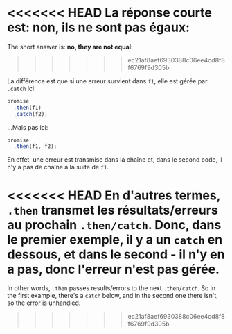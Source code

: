 <<<<<<< HEAD
La réponse courte est: **non, ils ne sont pas égaux**:
=======
The short answer is: **no, they are not equal**:
>>>>>>> ec21af8aef6930388c06ee4cd8f8f6769f9d305b

La différence est que si une erreur survient dans `f1`, elle est gérée par` .catch` ici:

```js run
promise
  .then(f1)
  .catch(f2);
```

...Mais pas ici:

```js run
promise
  .then(f1, f2);
```

En effet, une erreur est transmise dans la chaîne et, dans le second code, il n'y a pas de chaîne à la suite de `f1`.

<<<<<<< HEAD
En d'autres termes, `.then` transmet les résultats/erreurs au prochain `.then/catch`. Donc, dans le premier exemple, il y a un `catch` en dessous, et dans le second - il n'y en a pas, donc l'erreur n'est pas gérée.
=======
In other words, `.then` passes results/errors to the next `.then/catch`. So in the first example, there's a `catch` below, and in the second one there isn't, so the error is unhandled.
>>>>>>> ec21af8aef6930388c06ee4cd8f8f6769f9d305b
